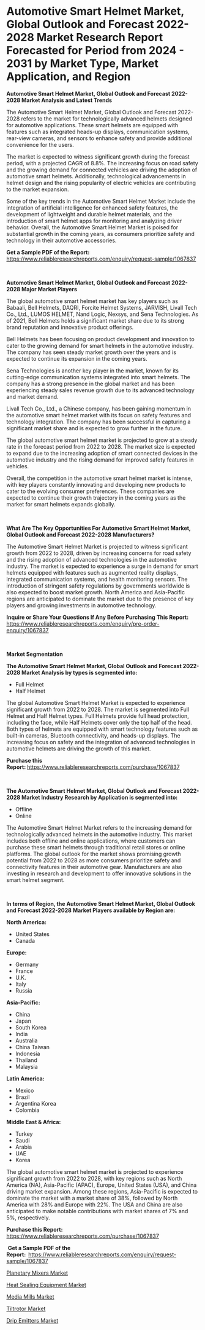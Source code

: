 <p><h1>Automotive Smart Helmet Market, Global Outlook and Forecast 2022-2028 Market Research Report Forecasted for Period from 2024 -  2031 by Market Type, Market Application, and Region</h1></p><p><strong>Automotive Smart Helmet Market, Global Outlook and Forecast 2022-2028 Market Analysis and Latest Trends</strong></p>
<p><p>The Automotive Smart Helmet Market, Global Outlook and Forecast 2022-2028 refers to the market for technologically advanced helmets designed for automotive applications. These smart helmets are equipped with features such as integrated heads-up displays, communication systems, rear-view cameras, and sensors to enhance safety and provide additional convenience for the users. </p><p>The market is expected to witness significant growth during the forecast period, with a projected CAGR of 8.8%. The increasing focus on road safety and the growing demand for connected vehicles are driving the adoption of automotive smart helmets. Additionally, technological advancements in helmet design and the rising popularity of electric vehicles are contributing to the market expansion.</p><p>Some of the key trends in the Automotive Smart Helmet Market include the integration of artificial intelligence for enhanced safety features, the development of lightweight and durable helmet materials, and the introduction of smart helmet apps for monitoring and analyzing driver behavior. Overall, the Automotive Smart Helmet Market is poised for substantial growth in the coming years, as consumers prioritize safety and technology in their automotive accessories.</p></p>
<p><strong>Get a Sample PDF of the Report:&nbsp;</strong> <a href="https://www.reliableresearchreports.com/enquiry/request-sample/1067837">https://www.reliableresearchreports.com/enquiry/request-sample/1067837</a></p>
<p>&nbsp;</p>
<p><strong>Automotive Smart Helmet Market, Global Outlook and Forecast 2022-2028 Major Market Players</strong></p>
<p><p>The global automotive smart helmet market has key players such as Babaali, Bell Helmets, DAQRI, Forcite Helmet Systems, JARVISH, Livall Tech Co., Ltd., LUMOS HELMET, Nand Logic, Nexsys, and Sena Technologies. As of 2021, Bell Helmets holds a significant market share due to its strong brand reputation and innovative product offerings.</p><p>Bell Helmets has been focusing on product development and innovation to cater to the growing demand for smart helmets in the automotive industry. The company has seen steady market growth over the years and is expected to continue its expansion in the coming years.</p><p>Sena Technologies is another key player in the market, known for its cutting-edge communication systems integrated into smart helmets. The company has a strong presence in the global market and has been experiencing steady sales revenue growth due to its advanced technology and market demand.</p><p>Livall Tech Co., Ltd., a Chinese company, has been gaining momentum in the automotive smart helmet market with its focus on safety features and technology integration. The company has been successful in capturing a significant market share and is expected to grow further in the future.</p><p>The global automotive smart helmet market is projected to grow at a steady rate in the forecast period from 2022 to 2028. The market size is expected to expand due to the increasing adoption of smart connected devices in the automotive industry and the rising demand for improved safety features in vehicles.</p><p>Overall, the competition in the automotive smart helmet market is intense, with key players constantly innovating and developing new products to cater to the evolving consumer preferences. These companies are expected to continue their growth trajectory in the coming years as the market for smart helmets expands globally.</p></p>
<p>&nbsp;</p>
<p><strong>What Are The Key Opportunities For Automotive Smart Helmet Market, Global Outlook and Forecast 2022-2028 Manufacturers?</strong></p>
<p><p>The Automotive Smart Helmet Market is projected to witness significant growth from 2022 to 2028, driven by increasing concerns for road safety and the rising adoption of advanced technologies in the automotive industry. The market is expected to experience a surge in demand for smart helmets equipped with features such as augmented reality displays, integrated communication systems, and health monitoring sensors. The introduction of stringent safety regulations by governments worldwide is also expected to boost market growth. North America and Asia-Pacific regions are anticipated to dominate the market due to the presence of key players and growing investments in automotive technology.</p></p>
<p><strong>Inquire or Share Your Questions If Any Before Purchasing This Report:</strong> <a href="https://www.reliableresearchreports.com/enquiry/pre-order-enquiry/1067837">https://www.reliableresearchreports.com/enquiry/pre-order-enquiry/1067837</a></p>
<p>&nbsp;</p>
<p><strong>Market Segmentation</strong></p>
<p><strong>The Automotive Smart Helmet Market, Global Outlook and Forecast 2022-2028 Market Analysis by types is segmented into:</strong></p>
<p><ul><li>Full Helmet</li><li>Half Helmet</li></ul></p>
<p><p>The global Automotive Smart Helmet Market is expected to experience significant growth from 2022 to 2028. The market is segmented into Full Helmet and Half Helmet types. Full Helmets provide full head protection, including the face, while Half Helmets cover only the top half of the head. Both types of helmets are equipped with smart technology features such as built-in cameras, Bluetooth connectivity, and heads-up displays. The increasing focus on safety and the integration of advanced technologies in automotive helmets are driving the growth of this market.</p></p>
<p><strong>Purchase this Report:&nbsp;</strong><a href="https://www.reliableresearchreports.com/purchase/1067837">https://www.reliableresearchreports.com/purchase/1067837</a></p>
<p>&nbsp;</p>
<p><strong>The Automotive Smart Helmet Market, Global Outlook and Forecast 2022-2028 Market Industry Research by Application is segmented into:</strong></p>
<p><ul><li>Offline</li><li>Online</li></ul></p>
<p><p>The Automotive Smart Helmet Market refers to the increasing demand for technologically advanced helmets in the automotive industry. This market includes both offline and online applications, where customers can purchase these smart helmets through traditional retail stores or online platforms. The global outlook for the market shows promising growth potential from 2022 to 2028 as more consumers prioritize safety and connectivity features in their automotive gear. Manufacturers are also investing in research and development to offer innovative solutions in the smart helmet segment.</p></p>
<p>&nbsp;</p>
<p><strong>In terms of Region, the Automotive Smart Helmet Market, Global Outlook and Forecast 2022-2028 Market Players available by Region are:</strong></p>
<p>
    <p> <strong> North America: </strong>
        <ul>
            <li>United States</li>
            <li>Canada</li>
        </ul>
        </p> 
    <p> <strong> Europe: </strong>
        <ul>
            <li>Germany</li>
            <li>France</li>
            <li>U.K.</li>
            <li>Italy</li>
            <li>Russia</li>
        </ul>
        </p> 
    <p> <strong> Asia-Pacific: </strong>
        <ul>
            <li>China</li>
            <li>Japan</li>
            <li>South Korea</li>
            <li>India</li>
            <li>Australia</li>
            <li>China Taiwan</li>
            <li>Indonesia</li>
            <li>Thailand</li>
            <li>Malaysia</li>
        </ul>
        </p> 
    <p> <strong> Latin America: </strong>
        <ul>
            <li>Mexico</li>
            <li>Brazil</li>
            <li>Argentina Korea</li>
            <li>Colombia</li>
        </ul>
        </p> 
    <p> <strong> Middle East & Africa: </strong>
        <ul>
            <li>Turkey</li>
            <li>Saudi</li>
            <li>Arabia</li>
            <li>UAE</li>
            <li>Korea</li>
        </ul>
    </p>
    </p>
<p><p>The global automotive smart helmet market is projected to experience significant growth from 2022 to 2028, with key regions such as North America (NA), Asia-Pacific (APAC), Europe, United States (USA), and China driving market expansion. Among these regions, Asia-Pacific is expected to dominate the market with a market share of 38%, followed by North America with 28% and Europe with 22%. The USA and China are also anticipated to make notable contributions with market shares of 7% and 5%, respectively.</p></p>
<p><strong>Purchase this Report: </strong><a href="https://www.reliableresearchreports.com/purchase/1067837">https://www.reliableresearchreports.com/purchase/1067837</a></p>
<p>&nbsp;<strong>Get a Sample PDF of the Report:&nbsp;&nbsp;</strong><a href="https://www.reliableresearchreports.com/enquiry/request-sample/1067837">https://www.reliableresearchreports.com/enquiry/request-sample/1067837</a></p>
<p><strong></strong></p>
<p><p><a href="https://medium.com/p/e3c8b876aff4/edit">Planetary Mixers Market</a></p><p><a href="https://medium.com/p/419a8034957c/edit">Heat Sealing Equipment Market</a></p><p><a href="https://medium.com/p/5960d97a9e3d/edit">Media Mills Market</a></p><p><a href="https://medium.com/p/8a0ab47f709b/edit">Tiltrotor Market</a></p><p><a href="https://medium.com/p/277b3bb5c3b9/edit">Drip Emitters Market</a></p></p>